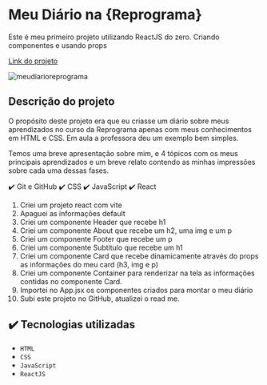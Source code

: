 # Meu Diário na {Reprograma}
Este é meu primeiro projeto utilizando ReactJS do zero. 
Criando componentes e usando props

[Link do projeto]()

![meudiarioreprograma]()

## Descrição do projeto
O propósito deste projeto era que eu criasse um diário sobre meus aprendizados no curso da Reprograma apenas com meus conhecimentos em HTML e CSS. Em aula a professora deu um exemplo bem simples.  

Temos uma breve apresentação sobre mim, e 4 tópicos com os meus principais aprendizados e um breve relato contendo as minhas impressões sobre cada uma dessas fases.

✔️ Git e GitHub
✔️ CSS
✔️ JavaScript
✔️ React

1. Criei um projeto react com vite
2. Apaguei as informações default
3. Criei um componente Header que recebe h1
4. Criei um componente About que recebe um h2, uma img e um p
5. Criei um componente Footer que recebe um p
6. Criei um componente Subtitulo que recebe um h1
7. Criei um componente Card que recebe dinamicamente através do props as informações do meu card (h3, img e p)
8. Criei um componente Container para renderizar na tela as informações contidas no componente Card. 
9. Importei no App.jsx os componentes criados para montar o meu diário
10. Subi este projeto no GitHub, atualizei o read me.

## ✔️ Tecnologias utilizadas

* ``HTML``
* ``CSS``
* ``JavaScript``
* ``ReactJS``
